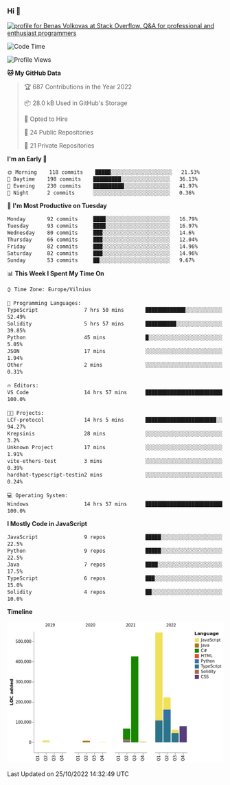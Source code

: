 ### Hi 👋
<a href="https://stackoverflow.com/users/14954249/benas-volkovas"><img src="https://stackoverflow.com/users/flair/14954249.png?theme=dark" width="208" height="58" alt="profile for Benas Volkovas at Stack Overflow, Q&amp;A for professional and enthusiast programmers" title="profile for Benas Volkovas at Stack Overflow, Q&amp;A for professional and enthusiast programmers"></a>

<!--START_SECTION:waka-->
![Code Time](http://img.shields.io/badge/Code%20Time-1%2C013%20hrs%2026%20mins-blue)

![Profile Views](http://img.shields.io/badge/Profile%20Views-0-blue)

**🐱 My GitHub Data** 

> 🏆 687 Contributions in the Year 2022
 > 
> 📦 28.0 kB Used in GitHub's Storage 
 > 
> 💼 Opted to Hire
 > 
> 📜 24 Public Repositories 
 > 
> 🔑 21 Private Repositories  
 > 
**I'm an Early 🐤** 

```text
🌞 Morning    118 commits    █████░░░░░░░░░░░░░░░░░░░░   21.53% 
🌆 Daytime    198 commits    █████████░░░░░░░░░░░░░░░░   36.13% 
🌃 Evening    230 commits    ██████████░░░░░░░░░░░░░░░   41.97% 
🌙 Night      2 commits      ░░░░░░░░░░░░░░░░░░░░░░░░░   0.36%

```
📅 **I'm Most Productive on Tuesday** 

```text
Monday       92 commits     ████░░░░░░░░░░░░░░░░░░░░░   16.79% 
Tuesday      93 commits     ████░░░░░░░░░░░░░░░░░░░░░   16.97% 
Wednesday    80 commits     ███░░░░░░░░░░░░░░░░░░░░░░   14.6% 
Thursday     66 commits     ███░░░░░░░░░░░░░░░░░░░░░░   12.04% 
Friday       82 commits     ███░░░░░░░░░░░░░░░░░░░░░░   14.96% 
Saturday     82 commits     ███░░░░░░░░░░░░░░░░░░░░░░   14.96% 
Sunday       53 commits     ██░░░░░░░░░░░░░░░░░░░░░░░   9.67%

```


📊 **This Week I Spent My Time On** 

```text
⌚︎ Time Zone: Europe/Vilnius

💬 Programming Languages: 
TypeScript               7 hrs 50 mins       █████████████░░░░░░░░░░░░   52.49% 
Solidity                 5 hrs 57 mins       ██████████░░░░░░░░░░░░░░░   39.85% 
Python                   45 mins             █░░░░░░░░░░░░░░░░░░░░░░░░   5.05% 
JSON                     17 mins             ░░░░░░░░░░░░░░░░░░░░░░░░░   1.94% 
Other                    2 mins              ░░░░░░░░░░░░░░░░░░░░░░░░░   0.31%

🔥 Editors: 
VS Code                  14 hrs 57 mins      █████████████████████████   100.0%

🐱‍💻 Projects: 
LCF-protocol             14 hrs 5 mins       ███████████████████████░░   94.27% 
Krepsinis                28 mins             ░░░░░░░░░░░░░░░░░░░░░░░░░   3.2% 
Unknown Project          17 mins             ░░░░░░░░░░░░░░░░░░░░░░░░░   1.91% 
vite-ethers-test         3 mins              ░░░░░░░░░░░░░░░░░░░░░░░░░   0.39% 
hardhat-typescript-testin2 mins              ░░░░░░░░░░░░░░░░░░░░░░░░░   0.24%

💻 Operating System: 
Windows                  14 hrs 57 mins      █████████████████████████   100.0%

```

**I Mostly Code in JavaScript** 

```text
JavaScript               9 repos             █████░░░░░░░░░░░░░░░░░░░░   22.5% 
Python                   9 repos             █████░░░░░░░░░░░░░░░░░░░░   22.5% 
Java                     7 repos             ████░░░░░░░░░░░░░░░░░░░░░   17.5% 
TypeScript               6 repos             ███░░░░░░░░░░░░░░░░░░░░░░   15.0% 
Solidity                 4 repos             ██░░░░░░░░░░░░░░░░░░░░░░░   10.0%

```


**Timeline**

![Chart not found](https://raw.githubusercontent.com/BenasVolkovas/BenasVolkovas/main/charts/bar_graph.png) 


 Last Updated on 25/10/2022 14:32:49 UTC
<!--END_SECTION:waka-->
